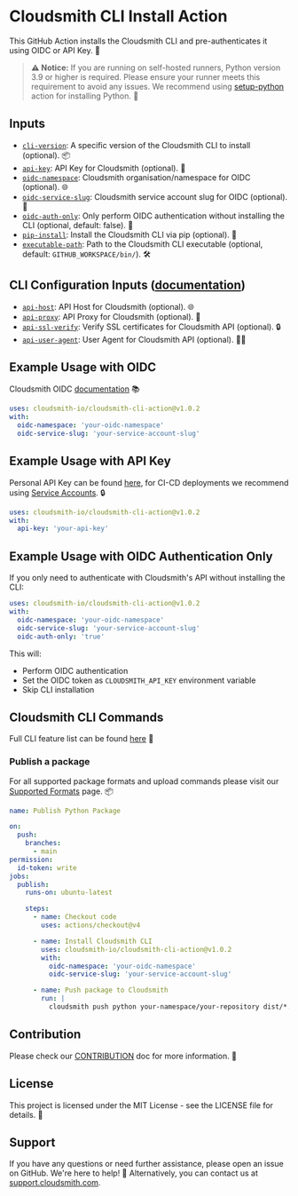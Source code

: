# Cloudsmith CLI Install Action

This GitHub Action installs the Cloudsmith CLI and pre-authenticates it using OIDC or API Key. 🚀

> **⚠️ Notice:** If you are running on self-hosted runners, Python version 3.9 or higher is required. Please ensure your runner meets this requirement to avoid any issues. We recommend using [setup-python](https://github.com/actions/setup-python) action for installing Python. 🐍

## Inputs

- [`cli-version`](action.yml): A specific version of the Cloudsmith CLI to install (optional). 📦
- [`api-key`](action.yml): API Key for Cloudsmith (optional). 🔑
- [`oidc-namespace`](action.yml): Cloudsmith organisation/namespace for OIDC (optional). 🌐
- [`oidc-service-slug`](action.yml): Cloudsmith service account slug for OIDC (optional). 🐌
- [`oidc-auth-only`](action.yml): Only perform OIDC authentication without installing the CLI (optional, default: false). 🔐
- [`pip-install`](action.yml): Install the Cloudsmith CLI via pip (optional). 🐍
- [`executable-path`](action.yml): Path to the Cloudsmith CLI executable (optional, default: `GITHUB_WORKSPACE/bin/`). 🛠️

## CLI Configuration Inputs ([documentation](https://github.com/cloudsmith-io/cloudsmith-cli?tab=readme-ov-file#non-credentials-configini))

- [`api-host`](action.yml): API Host for Cloudsmith (optional). 🌐
- [`api-proxy`](action.yml): API Proxy for Cloudsmith (optional). 🔗
- [`api-ssl-verify`](action.yml): Verify SSL certificates for Cloudsmith API (optional). 🔒
- [`api-user-agent`](action.yml): User Agent for Cloudsmith API (optional). 🕵️‍♂️

## Example Usage with OIDC

Cloudsmith OIDC [documentation](https://help.cloudsmith.io/docs/openid-connect) 📚

```yaml
uses: cloudsmith-io/cloudsmith-cli-action@v1.0.2
with:
  oidc-namespace: 'your-oidc-namespace'
  oidc-service-slug: 'your-service-account-slug'
```

## Example Usage with API Key

Personal API Key can be found [here](https://cloudsmith.io/user/settings/api/), for CI-CD deployments we recommend using [Service Accounts](https://help.cloudsmith.io/docs/service-accounts). 🔒

```yaml
uses: cloudsmith-io/cloudsmith-cli-action@v1.0.2
with:
  api-key: 'your-api-key'
```

## Example Usage with OIDC Authentication Only

If you only need to authenticate with Cloudsmith's API without installing the CLI:

```yaml
uses: cloudsmith-io/cloudsmith-cli-action@v1.0.2
with:
  oidc-namespace: 'your-oidc-namespace'
  oidc-service-slug: 'your-service-account-slug'
  oidc-auth-only: 'true'
```

This will:
- Perform OIDC authentication
- Set the OIDC token as `CLOUDSMITH_API_KEY` environment variable
- Skip CLI installation

## Cloudsmith CLI Commands

Full CLI feature list can be found [here](https://github.com/cloudsmith-io/cloudsmith-cli?tab=readme-ov-file#features) 📖


### Publish a package

For all supported package formats and upload commands please visit our [Supported Formats](https://help.cloudsmith.io/docs/supported-formats) page. 📦

```yaml
name: Publish Python Package

on:
  push:
    branches:
      - main
permission:
  id-token: write
jobs:
  publish:
    runs-on: ubuntu-latest

    steps:
      - name: Checkout code
        uses: actions/checkout@v4

      - name: Install Cloudsmith CLI
        uses: cloudsmith-io/cloudsmith-cli-action@v1.0.2
        with:
          oidc-namespace: 'your-oidc-namespace'
          oidc-service-slug: 'your-service-account-slug'

      - name: Push package to Cloudsmith
        run: |
          cloudsmith push python your-namespace/your-repository dist/*.tar.gz
```
## Contribution

Please check our [CONTRIBUTION](CONTRIBUTION.md) doc for more information. 🤝

## License

This project is licensed under the MIT License - see the LICENSE file for details. 📄

## Support

If you have any questions or need further assistance, please open an issue on GitHub. We're here to help! 💬 Alternatively, you can contact us at [support.cloudsmith.com](https://support.cloudsmith.com/).

